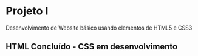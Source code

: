 # Projeto I
 Desenvolvimento de Website básico usando elementos de HTML5 e CSS3
## HTML Concluído - CSS em desenvolvimento